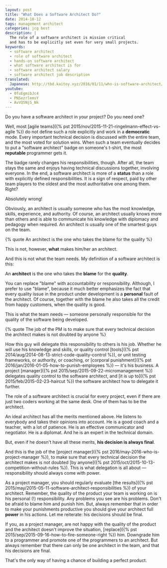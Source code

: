 ```yaml
---
layout: post
title: "What Does a Software Architect Do?"
date: 2014-10-12
tags: management architect
categories: jcg best
description: |
  The role of a software architect is mission critical
  and has to be explicitly set even for very small projects.
keywords:
  - software architect
  - role of software architect
  - hands-on software architect
  - what software architect is for
  - software architect salary
  - software architect job description
translated:
  Japanese: http://tbd.kaitoy.xyz/2016/01/11/who-is-software-architect/
youtube:
  - 0fuEgmibJc4
  - PNSezrlemsY
  - AvVQ5NjS_Nk
---
```


Do you have a software architect in your project? Do you need one?

Well, most [agile teams]({% pst 2015/nov/2015-11-21-ringelmann-effect-vs-agile %})
do not define such a role explicitly and
work in a **democratic** mode. Every important technical decision
is discussed with the entire team, and the most voted for solution wins.
When such a team eventually decides to put a "software architect" badge
on someone's t-shirt, the most **reputable** programmer gets it.

The badge rarely changes his responsibilities, though. After all,
the team stays the same and enjoys having technical discussions together,
involving everyone. In the end, a software architect is more of
a **status** than a role with explicitly defined responsibilities. It is
a sign of respect, paid by other team players to the oldest and the
most authoritative one among them. Right?

Absolutely wrong!

<!--more-->

Obviously, an architect is usually someone who
has the most knowledge, skills, experience, and authority. Of course,
an architect usually knows more than others and is able to communicate
his knowledge with diplomacy and pedagogy when required. An architect is usually
one of the smartest guys on the team.

{% quote An architect is the one who takes the blame for the quality %}

This is not, however, **what** makes him/her an architect.

And this is not what the team needs. My definition of a software architect
is this:

An **architect** is the one who takes the **blame** for the **quality**.

You can replace "blame" with accountability or responsibility. Although,
I prefer to use "blame", because it much better emphasizes the fact that
every quality issue in the product under development is a **personal**
fault of the architect. Of course, together with the blame he also
takes all the credit from happy customers, when the quality is good.

This is what the team needs &mdash; someone personally responsible
for the quality of the software being developed.

{% quote The job of the PM is to make sure that every technical decision the architect makes is not doubted by anyone %}

How this guy will delegate this responsibility to others is his job. Whether
he will use his knowledge and skills, or quality control
[tools]({% pst 2014/aug/2014-08-13-strict-code-quality-control %}), or
unit testing frameworks, or authority, or coaching, or
[corporal punishment]({% pst 2016/jan/2016-01-05-how-to-punish-employees %})
&mdash; it's his business.
A project
[manager]({% pst 2015/sep/2015-09-22-micromanagement %}) delegates quality control to the software architect,
and [it is up to]({% pst 2015/feb/2015-02-23-haircut %})
the software architect how to delegate it further.

The role of a software architect is crucial for every project,
even if there are just two coders working at the same desk. One of
them has to be the architect.

An ideal architect has all the merits mentioned above. He listens
to everybody and takes their opinions into account. He is a good coach and a teacher,
with a lot of patience. He is an effective communicator
and negotiator. He is a diplomat. And he is an expert in the technical domain.

But, even if he doesn't have all these merits, **his decision is always final**.

And this is the job of the
[project manager]({% pst 2016/may-2016-who-is-project-manager %}),
to make sure that every
technical decision the architect makes is not doubted
[by anyone]({% pst 2015/oct/2015-10-13-competition-without-rules %}). This is
what delegation is all about &mdash; responsibility should always come with power.

As a project manager, you should regularly evaluate
[the results]({% pst 2015/may/2015-05-11-software-architect-responsibilities %})
of your architect. Remember, the quality of the product your team
is working on is his personal (!) responsibility.
Any problems you see are his problems.
Don't be afraid to blame him and punish him. But, always remember that
in order to make your punishments productive you should give your
architect full **power** in his actions. Let me reiterate: his decisions should be final.

If you, as a project manager, are not happy with the quality of the product
and the architect doesn't improve the situation,
[replace]({% pst 2015/sep/2015-09-16-how-to-fire-someone-right %})
him. Downgrade him
to a programmer and promote one of the programmers to an architect.
But always remember that there can only be one architect in the team,
and that his decisions are final.

That's the only way of having a chance of building a perfect product.
